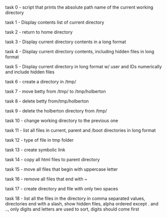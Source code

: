 task 0 - script that prints the absolute path name of the current working directory

task 1 - Display contents list of current directory

task 2 - return to home directory

task 3 - Display current directory contents in a long format

task 4 - Display current directory contents, including hidden files in long format

task 5 - Display current directory in long format w/ user and IDs numerically and include hidden files

task 6 - create a directory in /tmp/

task 7 - move betty from /tmp/ to /tmp/holberton

task 8 - delete betty from/tmp/holberton

task 9 - delete the holberton directory from /tmp/

task 10 - change working directory to the previous one

task 11 - list all files in current, parent and /boot directories in long format

task 12 - type of file in tmp folder

task 13 - create symbolic link

task 14 - copy all html files to parent directory

task 15 - move all files that begin with uppercase letter

task 16 - remove all files that end with ~

task 17 - create directory and file with only two spaces

task 18 - list all the files in the directory in comma separated values, directories end with a slash, show hidden files, alpha ordered except . and .., only digits and letters are used to sort, digits should come first
